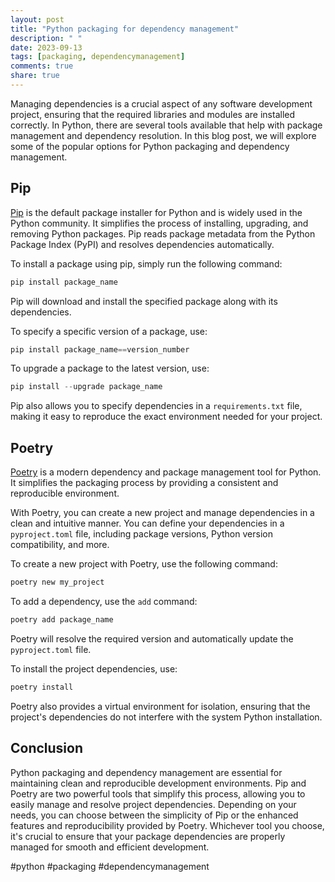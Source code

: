 ```yaml
---
layout: post
title: "Python packaging for dependency management"
description: " "
date: 2023-09-13
tags: [packaging, dependencymanagement]
comments: true
share: true
---
```


Managing dependencies is a crucial aspect of any software development project, ensuring that the required libraries and modules are installed correctly. In Python, there are several tools available that help with package management and dependency resolution. In this blog post, we will explore some of the popular options for Python packaging and dependency management.

## Pip

[Pip](https://pip.pypa.io/en/stable/) is the default package installer for Python and is widely used in the Python community. It simplifies the process of installing, upgrading, and removing Python packages. Pip reads package metadata from the Python Package Index (PyPI) and resolves dependencies automatically.

To install a package using pip, simply run the following command:

```python
pip install package_name
```
Pip will download and install the specified package along with its dependencies.

To specify a specific version of a package, use:

```python
pip install package_name==version_number
```

To upgrade a package to the latest version, use:

```python
pip install --upgrade package_name
```

Pip also allows you to specify dependencies in a `requirements.txt` file, making it easy to reproduce the exact environment needed for your project.

## Poetry

[Poetry](https://python-poetry.org/) is a modern dependency and package management tool for Python. It simplifies the packaging process by providing a consistent and reproducible environment.

With Poetry, you can create a new project and manage dependencies in a clean and intuitive manner. You can define your dependencies in a `pyproject.toml` file, including package versions, Python version compatibility, and more.

To create a new project with Poetry, use the following command:

```python
poetry new my_project
```

To add a dependency, use the `add` command:

```python
poetry add package_name
```

Poetry will resolve the required version and automatically update the `pyproject.toml` file.

To install the project dependencies, use:

```python
poetry install
```

Poetry also provides a virtual environment for isolation, ensuring that the project's dependencies do not interfere with the system Python installation.

## Conclusion

Python packaging and dependency management are essential for maintaining clean and reproducible development environments. Pip and Poetry are two powerful tools that simplify this process, allowing you to easily manage and resolve project dependencies. Depending on your needs, you can choose between the simplicity of Pip or the enhanced features and reproducibility provided by Poetry. Whichever tool you choose, it's crucial to ensure that your package dependencies are properly managed for smooth and efficient development.

#python #packaging #dependencymanagement